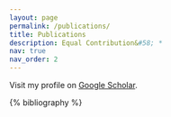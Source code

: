 ```yaml
---
layout: page
permalink: /publications/
title: Publications
description: Equal Contribution&#58; *
nav: true
nav_order: 2
---
```


Visit my profile on [Google Scholar](https://scholar.google.com/citations?user=uuOrfjQAAAAJ&hl=en&oi=sra).

<!-- _pages/publications.md -->
<div class="publications">

{% bibliography %}

</div>
